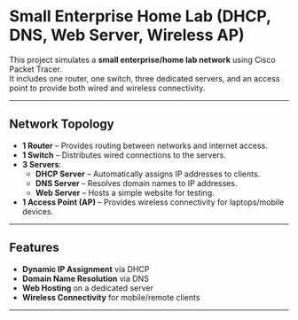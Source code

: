 #  Small Enterprise Home Lab (DHCP, DNS, Web Server, Wireless AP)

This project simulates a **small enterprise/home lab network** using Cisco Packet Tracer.  
It includes one router, one switch, three dedicated servers, and an access point to provide both wired and wireless connectivity.  

---

## Network Topology

- **1 Router** – Provides routing between networks and internet access.  
- **1 Switch** – Distributes wired connections to the servers.  
- **3 Servers**:  
  - **DHCP Server** – Automatically assigns IP addresses to clients.  
  - **DNS Server** – Resolves domain names to IP addresses.  
  - **Web Server** – Hosts a simple website for testing.  
- **1 Access Point (AP)** – Provides wireless connectivity for laptops/mobile devices.  

---

##  Features

- **Dynamic IP Assignment** via DHCP  
- **Domain Name Resolution** via DNS  
- **Web Hosting** on a dedicated server  
- **Wireless Connectivity** for mobile/remote clients  

---
